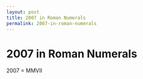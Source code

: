 ```yaml
---
layout: post
title: 2007 in Roman Numerals
permalink: 2007-in-roman-numerals
---
```


# 2007 in Roman Numerals

2007 = MMVII
